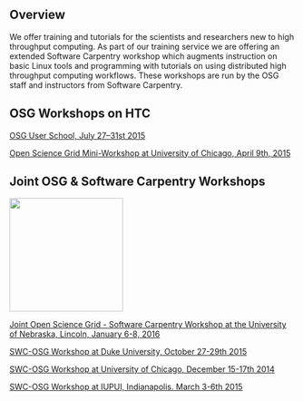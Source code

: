 
[title]: - "Joint Software Carpentry and OSG Workshops"


## Overview 

We offer training and tutorials for the scientists and researchers new to high throughput computing. As part of our training service we are offering an extended Software Carpentry workshop which augments instruction on basic Linux tools and programming with tutorials on using distributed high throughput computing workflows. These workshops are run by the OSG staff and instructors from Software Carpentry.


## OSG Workshops on HTC

[OSG User School, July 27–31st 2015](https://twiki.opensciencegrid.org/bin/view/Education/OSGUserSchool2015)

[Open Science Grid Mini-Workshop at University of Chicago, April 9th,  2015](http://swc-osg-workshop.github.io/MiniOSG-2015-04-09-UChicago/index.html)

## Joint OSG & Software Carpentry Workshops

<img src="https://raw.githubusercontent.com/OSGConnect/connectbook/master/assets/osg-swc-300ppi.jpg" width="200" />

[Joint Open Science Grid - Software Carpentry Workshop at the University of Nebraska, Lincoln, January 6-8, 2016](http://swc-osg-workshop.github.io/2016-01-06-UNL/)

[SWC-OSG Workshop at Duke University, October 27-29th 2015](http://swc-osg-workshop.github.io/2015-10-27-duke/index.html)

[SWC-OSG Workshop at University of Chicago, December 15-17th 2014](http://swc-osg-workshop.github.io/2014-12-15-UChicago/)

[SWC-OSG Workshop at IUPUI, Indianapolis. March 3-6th 2015](http://swc-osg-workshop.github.io/2015-03-03-iupui/index.html)


